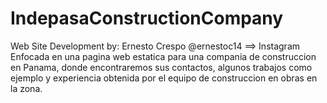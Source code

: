 # IndepasaConstructionCompany
Web Site Development by: Ernesto Crespo @ernestoc14 ==> Instagram
Enfocada en una pagina web estatica para una compania de construccion
en Panama, donde encontraremos sus contactos, algunos trabajos como ejemplo
y experiencia obtenida por el equipo de construccion en obras en la zona.
